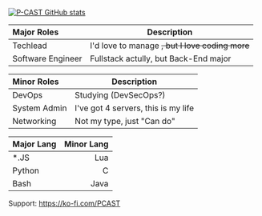[![P-CAST GitHub stats](https://github-readme-stats.vercel.app/api?username=P-CAST&hide=stars&count_private=true&show_icons=true&icon_color=DD6387&theme=dracula)](https://github.com/P-CAST)

| Major Roles | Description |
| :-- | --- |
| Techlead | I'd love to manage ~~, but I love coding more~~ |
| Software Engineer | Fullstack actully, but Back-End major |

| Minor Roles | Description |
| :-- | --- |
| DevOps | Studying (DevSecOps?) |
| System Admin | I've got 4 servers, this is my life |
| Networking | Not my type, just "Can do" |



| Major Lang | Minor Lang |
| :-- | --: |
| *.JS | Lua |
| Python | C |
| Bash | Java |


Support: https://ko-fi.com/PCAST
